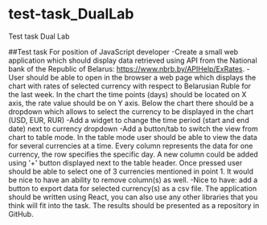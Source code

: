 # test-task_DualLab
Test task  Dual Lab

##Test task
For position of JavaScript developer
-Create a small web application which should display data retrieved using API from the National bank of the Republic of Belarus: <https://www.nbrb.by/APIHelp/ExRates>.
-User should be able to open in the browser a web page which displays the chart with rates of selected currency with respect to Belarusian Ruble for the last week. In the chart the time points (days) should be located on X axis, the rate value should be on Y axis. Below the chart there should be a dropdown which allows to select the currency to be displayed in the chart (USD, EUR, RUR)
-Add a widget to change the time period (start and end date) next to currency dropdown
-Add a button/tab to switch the view from chart to table mode. In the table mode user should be able to view the data for several currencies at a time. Every column represents the data for one currency, the row specifies the specific day. A new column could be added using '+' button displayed next to the table header. Once pressed user should be able to select one of 3 currencies mentioned in point 1. It would be nice to have an ability to remove column(s) as well.
-Nice to have: add a button to export data for selected currency(s) as a csv file.
The application should be written using React, you can also use any other libraries that you think will fit into the task. The results should be presented as a repository in GitHub.

